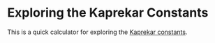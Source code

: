 # Exploring the Kaprekar Constants
 This is a quick calculator for exploring the [Kaprekar constants](https://en.wikipedia.org/wiki/Kaprekar%27s_routine).

